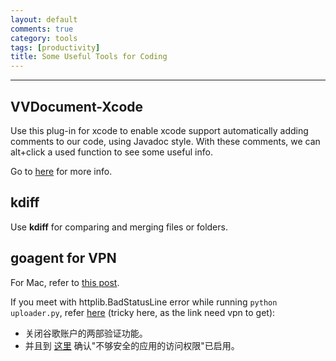```yaml
---
layout: default
comments: true
category: tools
tags: [productivity]
title: Some Useful Tools for Coding
---
```

---

## VVDocument-Xcode

Use this plug-in for xcode to enable xcode support automatically adding comments to our code, using Javadoc style.
With these comments, we can alt+click a used function to see some useful info.

Go to [here](http://nshipster.com/documentation/) for more info.

## kdiff

Use **kdiff** for comparing and merging files or folders.

## goagent for VPN

For Mac, refer to [this post](http://blog.csdn.net/yanzi1225627/article/details/42886391).

If you meet with httplib.BadStatusLine error while running `python uploader.py`, refer [here](https://code.google.com/p/goagent/issues/detail?can=2&start=0&num=100&q=&colspec=ID%20Opened%20Reporter%20Modified%20Summary%20Stars&groupby=&sort=&id=18501) (tricky here, as the link need vpn to get):

* 关闭谷歌账户的两部验证功能。
* 并且到 [这里](https://www.google.com/settings/security/lesssecureapps) 确认"不够安全的应用的访问权限"已启用。